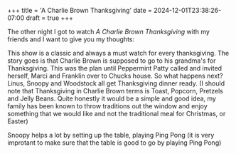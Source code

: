 +++
title = 'A Charlie Brown Thanksgiving'
date = 2024-12-01T23:38:26-07:00
draft = true
+++

The other night I got to watch *A Charlie Brown Thanksgiving* with my friends and I want to give you my thoughts:

This show is a classic and always a must watch for every thanksgiving. The story goes is that Charlie Brown is supposed to go to his grandma's for Thanksgiving. This was the plan until Peppermint Patty called and invited herself, Marci and Franklin over to Chucks house. So what happens next? Linus, Snoopy and Woodstock all get Thanksgiving dinner ready. (I should note that Thanksgiving in Charlie Brown terms is Toast, Popcorn, Pretzels and Jelly Beans. Quite honestly it would be a simple and good idea, my family has been known to throw traditions out the window and enjoy something that we would like and not the traditional meal for Christmas, or Easter) 

Snoopy helps a lot by setting up the table, playing Ping Pong (it is very improtant to make sure that the table is good to go by playing Ping Pong) 